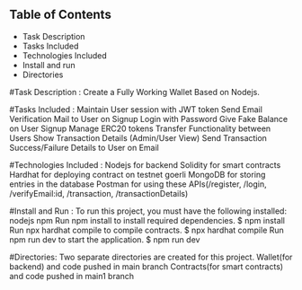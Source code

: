 ## Table of Contents
* Task Description
* Tasks Included
* Technologies Included
* Install and run 
* Directories

#Task Description :
Create a Fully Working Wallet Based on Nodejs.

#Tasks Included : 
 Maintain User session with JWT token
 Send Email Verification Mail to User on Signup
 Login with Password
 Give Fake Balance on User Signup
 Manage ERC20 tokens Transfer Functionality between Users
 Show Transaction Details (Admin/User View)
 Send Transaction Success/Failure Details to User on Email

#Technologies Included :
 Nodejs for backend
 Solidity for smart contracts
 Hardhat for deploying contract on testnet goerli
 MongoDB for storing entries in the database
 Postman for using these APIs(/register, /login, /verifyEmail:id, /transaction, /transactionDetails)

#Install and Run :
To run this project, you must have the following installed:
nodejs
npm
Run npm install to install required dependencies.
$ npm install
Run npx hardhat compile to compile contracts.
$ npx hardhat compile
Run npm run dev to start the application.
$ npm run dev

#Directories:
Two separate directories are created for this project.
 Wallet(for backend) and code pushed in main branch 
 Contracts(for smart contracts) and code pushed in main1 branch

